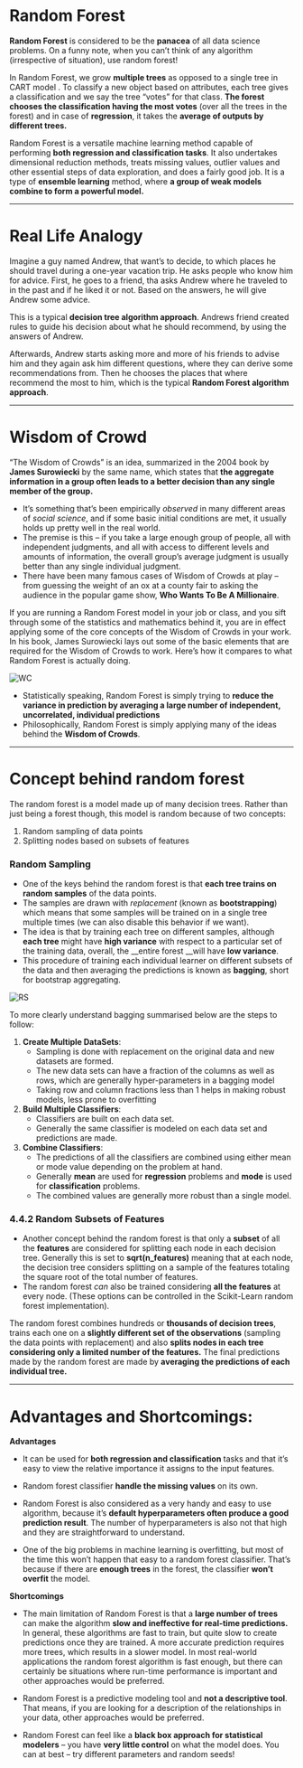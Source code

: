 
# Random Forest


__Random Forest__ is considered to be the __panacea__ of all data science problems. On a funny note, when you can’t think of any algorithm (irrespective of situation), use random forest!

In Random Forest, we grow __multiple trees__ as opposed to a single tree in CART model . To classify a new object based on attributes, each tree gives a classification and we say the tree “votes” for that class. __The forest chooses the classification having the most votes__ (over all the trees in the forest) and in case of __regression__, it takes the __average of outputs by different trees.__

Random Forest is a versatile machine learning method capable of performing __both regression and classification tasks__. It also undertakes dimensional reduction methods, treats missing values, outlier values and other essential steps of data exploration, and does a fairly good job. It is a type of __ensemble learning__ method, where __a group of weak models combine to form a powerful model.__

---

# Real Life Analogy

Imagine a guy named Andrew, that want’s to decide, to which places he should travel during a one-year vacation trip. He asks people who know him for advice. First, he goes to a friend, tha asks Andrew where he traveled to in the past and if he liked it or not. Based on the answers, he will give Andrew some advice.


This is a typical __decision tree algorithm approach__. Andrews friend created rules to guide his decision about what he should recommend, by using the answers of Andrew.


Afterwards, Andrew starts asking more and more of his friends to advise him and they again ask him different questions, where they can derive some recommendations from. Then he chooses the places that where recommend the most to him, which is the typical 
__Random Forest algorithm approach__.

---
# Wisdom of Crowd


“The Wisdom of Crowds” is an idea, summarized in the 2004 book by __James Surowiecki__ by the same name, which states that __the aggregate information in a group often leads to a better decision than any single member of the group.__

- It’s something that’s been empirically _observed_ in many different areas of _social science_, and if some basic initial conditions are met, it usually holds up pretty well in the real world.
- The premise is this – if you take a large enough group of people, all with independent judgments, and all with access to different levels and amounts of information, the overall group’s average judgment is usually better than any single individual judgment. 
- There have been many famous cases of Wisdom of Crowds at play – from guessing the weight of an ox at a county fair to asking the audience in the popular game show, __Who Wants To Be A Millionaire__.


If you are running a Random Forest model in your job or class, and you sift through some of the statistics and mathematics behind it, you are in effect applying some of the core concepts of the Wisdom of Crowds in your work. In his book, James Surowiecki lays out some of the basic elements that are required for the Wisdom of Crowds to work. Here’s how it compares to what Random Forest is actually doing.

![WC](https://user-images.githubusercontent.com/10387500/112758209-abb87f80-900a-11eb-84bb-0e21d6defab1.PNG)


- Statistically speaking, Random Forest is simply trying to __reduce the variance in prediction by averaging a large number of independent, uncorrelated, individual predictions__
- Philosophically, Random Forest is simply applying many of the ideas behind the __Wisdom of Crowds__.

---
# Concept behind random forest

The random forest is a model made up of many decision trees. Rather than just being a forest though, this model is random because of two concepts:

1. Random sampling of data points
2. Splitting nodes based on subsets of features

### Random Sampling


- One of the keys behind the random forest is that __each tree trains on random samples__ of the data points. 
- The samples are drawn with _replacement_ (known as __bootstrapping__) which means that some samples will be trained on in a single tree multiple times (we can also disable this behavior if we want).
- The idea is that by training each tree on different samples, although __each tree__ might have __high variance__ with respect to a particular set of the training data, overall, the __entire forest __will have __low variance__.
- This procedure of training each individual learner on different subsets of the data and then averaging the predictions is known as __bagging__, short for bootstrap aggregating.

![RS](https://user-images.githubusercontent.com/10387500/112758263-0225be00-900b-11eb-966c-1df3ffc6717f.PNG)


To more clearly understand bagging summarised below are the steps to follow: 

1. __Create Multiple DataSets__:
    - Sampling is done with replacement on the original data and new datasets are formed.
    - The new data sets can have a fraction of the columns as well as rows, which are generally hyper-parameters in a bagging model
    - Taking row and column fractions less than 1 helps in making robust models, less prone to overfitting
2. __Build Multiple Classifiers__:
    - Classifiers are built on each data set.
    - Generally the same classifier is modeled on each data set and predictions are made.
3. __Combine Classifiers__:
    - The predictions of all the classifiers are combined using either mean or mode value depending on the problem at hand.
    - Generally __mean__ are used for __regression__ problems and __mode__ is used for __classification__ problems.  
    - The combined values are generally more robust than a single model.
    
<a id = randomsubset></a>

### 4.4.2 __Random Subsets of Features__

- Another concept behind the random forest is that only a __subset__ of all the __features__ are considered for splitting each node in each decision tree. Generally this is set to __sqrt(n_features)__ meaning that at each node, the decision tree considers splitting on a sample of the features totaling the square root of the total number of features. 
- The random forest _can_ also be trained considering __all the features__ at every node. (These options can be controlled in the Scikit-Learn random forest implementation).


The random forest combines hundreds or __thousands of decision trees__, trains each one on a __slightly different set of the observations__ (sampling the data points with replacement) and also __splits nodes in each tree considering only a limited number of the features.__ The final predictions made by the random forest are made by __averaging the predictions of each individual tree.__


---
# Advantages and Shortcomings:

__Advantages__


- It can be used for __both regression and classification__ tasks and that it’s easy to view the relative importance it assigns to the input features.

- Random forest classifier __handle the missing values__ on its own.

- Random Forest is also considered as a very handy and easy to use algorithm, because it’s __default hyperparameters often produce a good prediction result__. The number of hyperparameters is also not that high and they are straightforward to understand.

- One of the big problems in machine learning is overfitting, but most of the time this won’t happen that easy to a random forest classifier. That’s because if there are __enough trees__ in the forest, the classifier __won’t overfit__ the model.

__Shortcomings__

- The main limitation of Random Forest is that a __large number of trees__ can make the algorithm __slow and ineffective for real-time predictions.__ In general, these algorithms are fast to train, but quite slow to create predictions once they are trained. A more accurate prediction requires more trees, which results in a slower model. In most real-world applications the random forest algorithm is fast enough, but there can certainly be situations where run-time performance is important and other approaches would be preferred.

- Random Forest is a predictive modeling tool and __not a descriptive tool__. That means, if you are looking for a description of the relationships in your data, other approaches would be preferred.

- Random Forest can feel like a __black box approach for statistical modelers__ – you have __very little control__ on what the model does. You can at best – try different parameters and random seeds!





